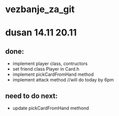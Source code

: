 # vezbanje_za_git

# dusan 14.11 20.11

 ## done:
  - implement player class, contructors
  - set friend class Player in Card.h
  - implement pickCardFromHand method 
  - implement attack method //will do today by 6pm
  
 ## need to do next:
  - update pickCardFromHand methond
